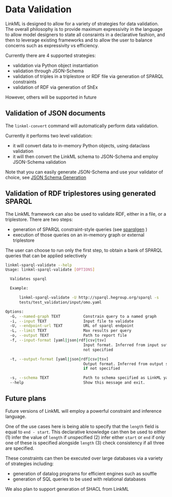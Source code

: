 # Data Validation

LinkML is designed to allow for a variety of strategies for data
validation. The overall philosophy is to provide maximum expressivity
in the language to allow model designers to state all consraints in a
declarative fashion, and then to leverage existing frameworks and to
allow the user to balance concerns such as expressivity vs efficiency.

Currently there are 4 supported strategies:

 * validation via Python object instantiation
 * validation through JSON-Schema
 * validation of triples in a triplestore or RDF file via generation of SPARQL constraints
 * validation of RDF via generation of ShEx

However, others will be supported in future

## Validation of JSON documents

The `linkml-convert` command will automatically perform data validation.

Currently it performs two level validation:

 * it will convert data to in-memory Python objects, using dataclass validation
 * it will then convert the LinkML schema to JSON-Schema and employ JSON-Schema validation

Note that you can easily generate JSON-Schema and use your validator of choice, see [JSON Schema Generation](../generators/json-schema)

## Validation of RDF triplestores using generated SPARQL

The LinkML framework can also be used to validate RDF, either in a file, or a triplestore. There are two steps:

 - generation of SPARQL constraint-style queries (see [sparqlgen](../generators/sparql) )
 - execution of those queries on an in-memory graph or external triplestore

The user can choose to run only the first step, to obtain a bank of SPARQL queries that can be applied selectively

```bash
linkml-sparql-validate --help
Usage: linkml-sparql-validate [OPTIONS]

  Validates sparql

  Example:

      linkml-sparql-validate -U http://sparql.hegroup.org/sparql -s
      tests/test_validation/input/omo.yaml

Options:
  -G, --named-graph TEXT          Constrain query to a named graph
  -i, --input TEXT                Input file to validate
  -U, --endpoint-url TEXT         URL of sparql endpoint
  -L, --limit TEXT                Max results per query
  -o, --output TEXT               Path to report file
  -f, --input-format [yaml|json|rdf|csv|tsv]
                                  Input format. Inferred from input suffix if
                                  not specified

  -t, --output-format [yaml|json|rdf|csv|tsv]
                                  Output format. Inferred from output suffix
                                  if not specified

  -s, --schema TEXT               Path to schema specified as LinkML yaml
  --help                          Show this message and exit.
```  

## Future plans

Future versions of LinkML will employ a powerful constraint and inference language.

One of the use cases here is being able to specify that the `length` field is equal to `end - start`. This declarative knowledge can then be used to either (1) infer the value of `length` if unspecified (2) infer either `start` or `end` if only one of these is specified alongside `length` (3) check consistency if all three are specified.

These constraints can then be executed over large databases via a variety of strategies including:

 * generation of datalog programs for efficient engines such as souffle
 * generation of SQL queries to be used with relational databases

We also plan to support generation of SHACL from LinkML
